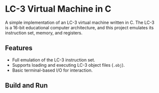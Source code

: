 # LC-3 Virtual Machine in C

A simple implementation of an LC-3 virtual machine written in C. The LC-3 is a 16-bit educational computer architecture, and this project emulates its instruction set, memory, and registers.

## Features

- Full emulation of the LC-3 instruction set.
- Supports loading and executing LC-3 object files (`.obj`).
- Basic terminal-based I/O for interaction.

## Build and Run
